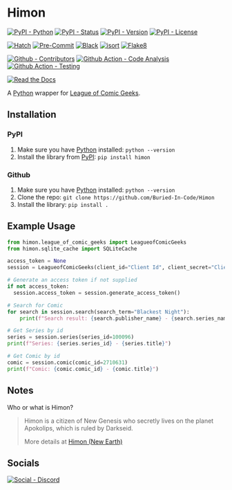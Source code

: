 # Himon

[![PyPI - Python](https://img.shields.io/pypi/pyversions/Himon.svg?logo=PyPI&label=Python&style=flat-square)](https://pypi.python.org/pypi/Himon/)
[![PyPI - Status](https://img.shields.io/pypi/status/Himon.svg?logo=PyPI&label=Status&style=flat-square)](https://pypi.python.org/pypi/Himon/)
[![PyPI - Version](https://img.shields.io/pypi/v/Himon.svg?logo=PyPI&label=Version&style=flat-square)](https://pypi.python.org/pypi/Himon/)
[![PyPI - License](https://img.shields.io/pypi/l/Himon.svg?logo=PyPI&label=License&style=flat-square)](https://opensource.org/licenses/GPL-3.0)

[![Hatch](https://img.shields.io/badge/Packaging-Hatch-4051b5?logo=hatch&style=flat-square)](https://github.com/pypa/hatch)
[![Pre-Commit](https://img.shields.io/badge/Pre--Commit-Enabled-informational?logo=pre-commit&style=flat-square)](https://github.com/pre-commit/pre-commit)
[![Black](https://img.shields.io/badge/Code--Style-Black-000000?style=flat-square)](https://github.com/psf/black)
[![isort](https://img.shields.io/badge/Imports-isort-informational?style=flat-square)](https://pycqa.github.io/isort/)
[![Flake8](https://img.shields.io/badge/Linter-Flake8-informational?style=flat-square)](https://github.com/PyCQA/flake8)

[![Github - Contributors](https://img.shields.io/github/contributors/Buried-In-Code/Himon.svg?logo=Github&label=Contributors&style=flat-square)](https://github.com/Buried-In-Code/Himon/graphs/contributors)
[![Github Action - Code Analysis](https://img.shields.io/github/workflow/status/Buried-In-Code/Himon/Code%20Analysis?logo=Github-Actions&label=Code-Analysis&style=flat-square)](https://github.com/Buried-In-Code/Himon/actions/workflows/code-analysis.yaml)
[![Github Action - Testing](https://img.shields.io/github/workflow/status/Buried-In-Code/Himon/Testing?logo=Github-Actions&label=Tests&style=flat-square)](https://github.com/Buried-In-Code/Himon/actions/workflows/testing.yaml)

[![Read the Docs](https://img.shields.io/readthedocs/himon?label=Read-the-Docs&logo=Read-the-Docs&style=flat-square)](https://himon.readthedocs.io/en/latest/?badge=latest)

A [Python](https://www.python.org/) wrapper for [League of Comic Geeks](https://leagueofcomicgeeks.com).

## Installation

### PyPI

1. Make sure you have [Python](https://www.python.org/) installed: `python --version`
2. Install the library from [PyPI](https://pypi.org/project/himon): `pip install himon`

### Github

1. Make sure you have [Python](https://www.python.org/) installed: `python --version`
2. Clone the repo: `git clone https://github.com/Buried-In-Code/Himon`
3. Install the library: `pip install .`

## Example Usage

```python
from himon.league_of_comic_geeks import LeagueofComicGeeks
from himon.sqlite_cache import SQLiteCache

access_token = None
session = LeagueofComicGeeks(client_id="Client Id", client_secret="Client Secret", access_token=access_token, cache=SQLiteCache())

# Generate an access token if not supplied
if not access_token:
  session.access_token = session.generate_access_token()

# Search for Comic
for search in session.search(search_term="Blackest Night"):
    print(f"Search result: {search.publisher_name} - {search.series_name} - {search.title}")

# Get Series by id
series = session.series(series_id=100096)
print(f"Series: {series.series_id} - {series.title}")

# Get Comic by id
comic = session.comic(comic_id=2710631)
print(f"Comic: {comic.comic_id} - {comic.title}")
```

## Notes

Who or what is Himon?

> Himon is a citizen of New Genesis who secretly lives on the planet Apokolips, which is ruled by Darkseid.
>
> More details at [Himon (New Earth)](<https://dc.fandom.com/wiki/Himon_(New_Earth)>)

## Socials

[![Social - Discord](https://img.shields.io/badge/Discord-The--DEV--Environment-7289DA?logo=Discord&style=for-the-badge)](https://discord.gg/nqGMeGg)
